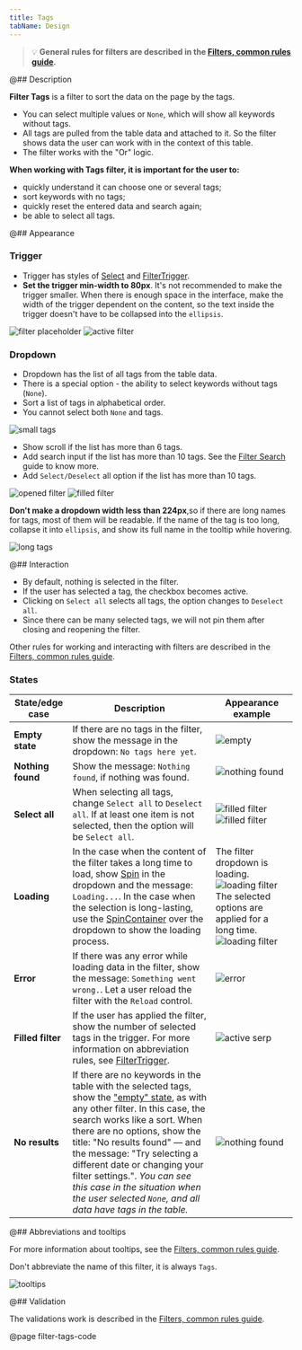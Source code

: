 ```yaml
---
title: Tags
tabName: Design
---
```


> 💡 **General rules for filters are described in the [Filters, common rules guide](/filter-group/filter-rules/).**

@## Description

**Filter Tags** is a filter to sort the data on the page by the tags.

- You can select multiple values or `None`, which will show all keywords without tags.
- All tags are pulled from the table data and attached to it. So the filter shows data the user can work with in the context of this table.
- The filter works with the "Or" logic.

**When working with Tags filter, it is important for the user to:**

- quickly understand it can choose one or several tags;
- sort keywords with no tags;
- quickly reset the entered data and search again;
- be able to select all tags.

@## Appearance

### Trigger

- Trigger has styles of [Select](/components/select/) and [FilterTrigger](/components/filter-trigger/).
- **Set the trigger min-width to 80px**. It's not recommended to make the trigger smaller. When there is enough space in the interface, make the width of the trigger dependent on the content, so the text inside the trigger doesn't have to be collapsed into the `ellipsis`.

![filter placeholder](static/placeholder-tags.png)
![active filter](static/active-tags.png)

### Dropdown

- Dropdown has the list of all tags from the table data.
- There is a special option - the ability to select keywords without tags (`None`).
- Sort a list of tags in alphabetical order.
- You cannot select both `None` and tags.

![small tags](static/small-tags.png)

- Show scroll if the list has more than 6 tags.
- Add search input if the list has more than 10 tags. See the [Filter Search](/filter-group/filter-search/) guide to know more.
- Add `Select/Deselect` all option if the list has more than 10 tags.

![opened filter](static/opened-tags.png)
![filled filter](static/filled-tags.png)

**Don't make a dropdown width less than 224px**,so if there are long names for tags, most of them will be readable. If the name of the tag is too long, collapse it into `ellipsis`, and show its full name in the tooltip while hovering.

![long tags](static/long-tags.png)

@## Interaction

- By default, nothing is selected in the filter.
- If the user has selected a tag, the checkbox becomes active.
- Clicking on `Select all` selects all tags, the option changes to `Deselect all`.
- Since there can be many selected tags, we will not pin them after closing and reopening the filter.

Other rules for working and interacting with filters are described in the [Filters, common rules guide](/filter-group/filter-rules/).

### States

| State/edge case   | Description                                                                                                                                                                                                                                                                                                                                                                                                                                                | Appearance example                                                                                                                                                             |
| ----------------- | ---------------------------------------------------------------------------------------------------------------------------------------------------------------------------------------------------------------------------------------------------------------------------------------------------------------------------------------------------------------------------------------------------------------------------------------------------------- | ------------------------------------------------------------------------------------------------------------------------------------------------------------------------------ |
| **Empty state**   | If there are no tags in the filter, show the message in the dropdown: `No tags here yet`.                                                                                                                                                                                                                                                                                                                                                                  | ![empty](static/empty-tags.png)                                                                                                                                                |
| **Nothing found** | Show the message: `Nothing found`, if nothing was found.                                                                                                                                                                                                                                                                                                                                                                                                   | ![nothing found](static/nothing-found-tags.png)                                                                                                                                |
| **Select all**    | When selecting all tags, change `Select all` to `Deselect all`. If at least one item is not selected, then the option will be `Select all`.                                                                                                                                                                                                                                                                                                                | ![filled filter](static/filled-tags.png) ![filled filter](static/deselct-tags.png)                                                                                             |
| **Loading**       | In the case when the content of the filter takes a long time to load, show [Spin](/components/spin/) in the dropdown and the message: `Loading...`. In the case when the selection is long-lasting, use the [SpinContainer](/components/spin-container/) over the dropdown to show the loading process.                                                                                                                                                    | The filter dropdown is loading. ![loading filter](static/loading-tags.png) The selected options are applied for a long time. ![loading filter](static/spin-container-tags.png) |
| **Error**         | If there was any error while loading data in the filter, show the message: `Something went wrong.`. Let a user reload the filter with the `Reload` control.                                                                                                                                                                                                                                                                                                | ![error](static/error-tags.png)                                                                                                                                                |
| **Filled filter** | If the user has applied the filter, show the number of selected tags in the trigger. For more information on abbreviation rules, see [FilterTrigger](/components/filter-trigger/).                                                                                                                                                                                                                                                                         | ![active serp](static/active-tags.png)                                                                                                                                         |
| **No results**    | If there are no keywords in the table with the selected tags, show the ["empty" state](/components/widget-empty/), as with any other filter. In this case, the search works like a sort. When there are no options, show the title: "No results found" — and the message: "Try selecting a different date or changing your filter settings.". _You can see this case in the situation when the user selected `None`, and all data have tags in the table._ | ![nothing found](static/nothing-found-tags.png)                                                                                                                                |

@## Abbreviations and tooltips

For more information about tooltips, see the [Filters, common rules guide](/filter-group/filter-rules/).

Don't abbreviate the name of this filter, it is always `Tags`.

![tooltips](static/tooltip-1.png)

@## Validation

The validations work is described in the [Filters, common rules guide](/filter-group/filter-rules/).

@page filter-tags-code
